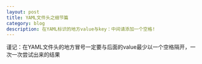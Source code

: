 ```yaml
---
layout: post
title: YAML文件头之细节篇
category: blog
description: 在YAML标识的地方value与key：中间请添加一个空格!
---
```




谨记：在YAML文件头的地方冒号一定要与后面的value最少以一个空格隔开，一次一次尝试出来的结果


